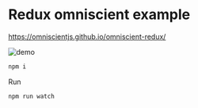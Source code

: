 # Redux omniscient example

https://omniscientjs.github.io/omniscient-redux/

![demo](https://cdn.rawgit.com/omniscientjs/omniscient-redux/master/omniscient-redux.gif)

```sh
npm i
```

Run

```sh
npm run watch
```
